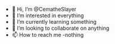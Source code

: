 - 👋 Hi, I’m @CematheSlayer
- 👀 I’m interested in everything
- 🌱 I’m currently learning something
- 💞️ I’m looking to collaborate on anything
- 📫 How to reach me -nothing

<!---
CematheSlayer/CematheSlayer is a ✨ special ✨ repository because its `README.md` (this file) appears on your GitHub profile.
You can click the Preview link to take a look at your changes.
--->
